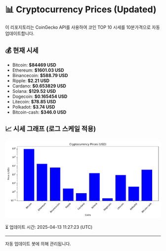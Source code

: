 
# 📊 Cryptocurrency Prices (Updated)

이 리포지토리는 CoinGecko API를 사용하여 코인 TOP 10 시세를 10분가격으로 자동 업데이트합니다.

## 💰 현재 시세
- Bitcoin: **$84469 USD**
- Ethereum: **$1601.03 USD**
- Binancecoin: **$588.79 USD**
- Ripple: **$2.21 USD**
- Cardano: **$0.653829 USD**
- Solana: **$129.52 USD**
- Dogecoin: **$0.165454 USD**
- Litecoin: **$78.85 USD**
- Polkadot: **$3.74 USD**
- Bitcoin-cash: **$346.0 USD**

## 📈 시세 그래프 (로그 스케일 적용)
![Crypto Prices](crypto_prices.png)

⏳ 업데이트 시간: 2025-04-13 11:27:23 (UTC)

---
자동 업데이트 봇에 의해 관리됩니다.
